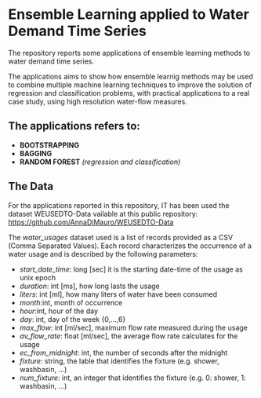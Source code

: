 # Ensemble Learning applied to Water Demand Time Series

The repository reports some applications of ensemble learning methods to water demand time series. 

The applications aims to show how ensemble learnig methods may be used to combine multiple machine learning techniques to improve the solution of regression and classification problems, with practical applications to a real case study, using high resolution water-flow measures. 

<a name="Applications"></a>
## The applications refers to:
* **BOOTSTRAPPING**
* **BAGGING**
* **RANDOM FOREST** *(regression and classification)*



<a name="Data"></a>
## The Data

For the applications reported in this repository, IT has been used the dataset WEUSEDTO-Data vailable at this public repository: https://github.com/AnnaDiMauro/WEUSEDTO-Data 

The *water_usages* dataset used is a list of records provided as a CSV (Comma Separated Values). Each record characterizes the occurrence of a water usage and is described by the following parameters:
*	*start_date_time*: long [sec] it is the starting date-time of the usage as unix epoch
*	*duration*: int [ms], how long lasts the usage
*	*liters*: int [ml], how many liters of water have been consumed
*	*month*:int, month of occurrence
*	*hour*:int, hour of the day 
*	*day*: int, day of the week {0,…,6}
*	*max_flow*: int [ml/sec], maximum flow rate measured during the usage
*	*av_flow_rate*: float [ml/sec], the average flow rate calculates for the usage
*	*ec_from_midnight*: int, the number of seconds after the midnight
*	*fixture*: string, the lable that identifies the fixture (e.g. shower, washbasin, ...)
*	*num_fixture*: int, an integer that identifies the fixture (e.g. 0: shower, 1: washbasin, ...)
